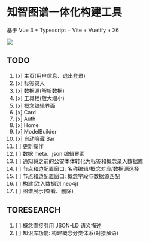# 知智图谱一体化构建工具

基于 Vue 3 + Typescript + Vite + Vuetify + X6

![](https://s3.bmp.ovh/imgs/2021/12/b58bc4844d93bc9d.png)

## TODO

1. [x] 主页(用户信息、退出登录)
2. [x] 标签录入
3. [x] 数据源(解析数据)
4. [x] 工具栏(放大缩小)
5. [x] 概念编辑界面
6. [x] Card
7. [x] Auth
8. [x] Home
9. [x] ModelBuilder
10. [x] 自动隐藏 Bar
11. [ ] 更新操作
12. [ ] 数据 meta、json 编辑界面
13. [ ] 通知将之前的公安本体转化为标签和概念录入数据库
14. [ ] 节点和边配置窗口: 名称编辑/概念对应/数据源选择
15. [ ] 节点和边配置窗口: 概念字段与数据源匹配
16. [ ] 构建(注入数据到 neo4j)
17. [ ] 图谱展示(查看、删除)

## TORESEARCH

1. [ ] 概念直接引用 JSON-LD 语义描述
2. [ ] 知识库功能: 构建概念分类体系(对接解语)
